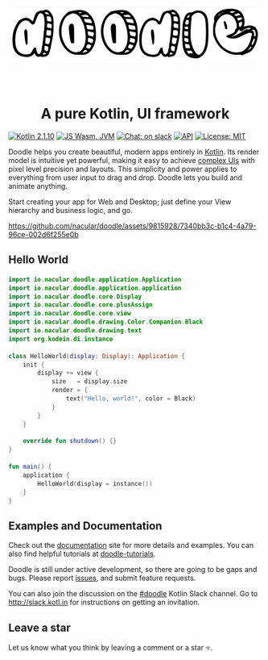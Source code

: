 <div style="text-align:center"><img src="docs/img/doodle.svg" alt="doodle" style="height:100px;margin-bottom:50px"></div>
<div style="text-align:center"><h1>A pure Kotlin, UI framework</h1></div>

[![Kotlin 2.1.10](https://img.shields.io/badge/Kotlin_2.1.10-blue.svg?style=for-the-badge&logo=kotlin&logoColor=white)](http://kotlinlang.org)
[![JS Wasm, JVM](https://img.shields.io/badge/JS%2C_Wasm%2C_JVM-purple?style=for-the-badge&logo=kotlin&logoColor=white)](https://kotlinlang.org/docs/js-overview.html)
[![Chat: on slack](https://img.shields.io/badge/doodle-gray.svg?style=for-the-badge&logo=slack)](https://kotlinlang.slack.com/messages/doodle)
[![API](https://img.shields.io/badge/API-orange?style=for-the-badge)](https://nacular.github.io/doodle/)
[![License: MIT](https://img.shields.io/badge/MIT_License-green.svg?style=for-the-badge)](https://github.com/pusolito/doodle/blob/master/LICENSE)

Doodle helps you create beautiful, modern apps entirely in [Kotlin](http://kotlinlang.org). Its render model is intuitive yet powerful, making it easy to achieve [complex UIs](https://nacular.github.io/doodle-tutorials/docs/introduction) with pixel level precision and layouts. This simplicity and power applies to everything from user input to drag and drop. Doodle lets you build and animate anything.

Start creating your app for Web and Desktop; just define your View hierarchy and business logic, and go.

https://github.com/nacular/doodle/assets/9815928/7340bb3c-b1c4-4a79-96ce-002d6f255e0b

## Hello World
```kotlin
import io.nacular.doodle.application.Application
import io.nacular.doodle.application.application
import io.nacular.doodle.core.Display
import io.nacular.doodle.core.plusAssign
import io.nacular.doodle.core.view
import io.nacular.doodle.drawing.Color.Companion.Black
import io.nacular.doodle.drawing.text
import org.kodein.di.instance

class HelloWorld(display: Display): Application {
    init {
        display += view {
            size   = display.size
            render = {
                text("Hello, world!", color = Black)
            }
        }
    }

    override fun shutdown() {}
}

fun main() {
    application {
        HelloWorld(display = instance())
    }
}
```
## Examples and Documentation

Check out the [documentation](https://nacular.github.io/doodle/) site for more details and examples. You can also find helpful tutorials at [doodle-tutorials](https://nacular.github.io/doodle-tutorials).

Doodle is still under active development, so there are going to be gaps and bugs. Please report [issues](https://github.com/pusolito/doodle/issues), and submit feature requests.

You can also join the discussion on the [#doodle](https://kotlinlang.slack.com/messages/doodle) Kotlin Slack channel. Go to http://slack.kotl.in for instructions on getting an invitation.

## Leave a star

Let us know what you think by leaving a comment or a star ⭐️.